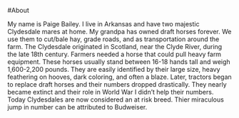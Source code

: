 #About 

My name is Paige Bailey. I live in Arkansas and have two majestic Clydesdale mares at home. My grandpa has owned draft horses forever. We use them to cut/bale hay, grade roads, and as transportation around the farm. The Clydesdale originated in Scotland, near the Clyde River, during the late 18th century. Farmers needed a horse that could pull heavy farm equipment. These horses usually stand between 16-18 hands tall and weigh 1,600-2,200 pounds. They are easily identified by their large size, heavy feathering on hooves, dark coloring, and often a blaze. Later, tractors began to replace draft horses and their numbers dropped drastically. They nearly became extinct and their role in World War I didn’t help their numbers. Today Clydesdales are now considered an at risk breed. Thier miraculous jump in number can be attributed to Budweiser.
